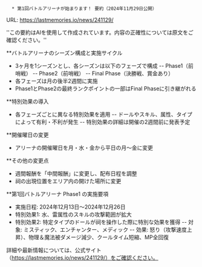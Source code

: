 
      * 第1回バトルアリーナが始まります！ 要約（2024年11月29日公開）
URL: https://lastmemories.io/news/241129/

''この要約はAIを使用して作成されています。内容の正確性については原文をご確認ください。''

**バトルアリーナのシーズン構成と実施サイクル
- 3ヶ月を1シーズンとし、各シーズンは以下のフェーズで構成
-- Phase1（前哨戦）
-- Phase2（前哨戦）
-- Final Phase（決勝戦、賞金あり）
- 各フェーズは月の後半2週間に実施
- Phase1とPhase2の最終ランクポイントの一部はFinal Phaseに引き継がれる

**特別効果の導入
- 各フェーズごとに異なる特別効果を適用
-- ドールやスキル、属性、タイプによって有利・不利が発生
-- 特別効果の詳細は開催の2週間前に発表予定

**開催曜日の変更
- アリーナの開催曜日を月・水・金から平日の月～金に変更

**その他の変更点
- 週間報酬を「中間報酬」に変更し、配布日程を調整
- 祠の出現位置をエリア内の開けた場所に変更

**第1回バトルアリーナ Phase1 の実施要項
- 実施日程: 2024年12月13日〜2024年12月26日
- 特別効果1: 水、雷属性のスキルの攻撃範囲が拡大
- 特別効果2: 特定タイプのドールが祠を操作した際に特別な効果を獲得
-- 対象: ミスティック、エンチャンター、メディック
-- 効果: 怒り（攻撃速度上昇）、物理＆魔法被ダメージ減少、クールタイム短縮、MP全回復

詳細や最新情報については、公式サイト（https://lastmemories.io/news/241129/）をご確認ください。    
